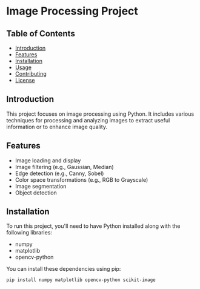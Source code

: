# Image Processing Project

## Table of Contents
- [Introduction](#introduction)
- [Features](#features)
- [Installation](#installation)
- [Usage](#usage)
- [Contributing](#contributing)
- [License](#license)

## Introduction
This project focuses on image processing using Python. It includes various techniques for processing and analyzing images to extract useful information or to enhance image quality.

## Features
- Image loading and display
- Image filtering (e.g., Gaussian, Median)
- Edge detection (e.g., Canny, Sobel)
- Color space transformations (e.g., RGB to Grayscale)
- Image segmentation
- Object detection

## Installation
To run this project, you'll need to have Python installed along with the following libraries:
- numpy
- matplotlib
- opencv-python

You can install these dependencies using pip:
```bash
pip install numpy matplotlib opencv-python scikit-image
